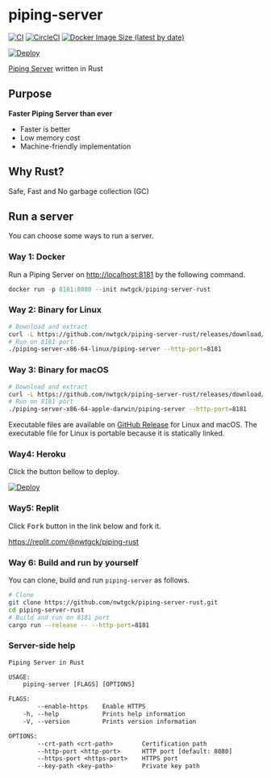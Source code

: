 # piping-server
[![CI](https://github.com/nwtgck/piping-server-rust/workflows/CI/badge.svg)](https://github.com/nwtgck/piping-server-rust/actions) [![CircleCI](https://circleci.com/gh/nwtgck/piping-server-rust.svg?style=shield)](https://circleci.com/gh/nwtgck/piping-server-rust) [![Docker Image Size (latest by date)](https://img.shields.io/docker/image-size/nwtgck/piping-server-rust)](https://hub.docker.com/r/nwtgck/piping-server-rust)

[![Deploy](https://www.herokucdn.com/deploy/button.svg)](https://heroku.com/deploy)

[Piping Server](https://github.com/nwtgck/piping-server) written in Rust

## Purpose
**Faster Piping Server than ever**  

* Faster is better
* Low memory cost
* Machine-friendly implementation

## Why Rust?
Safe, Fast and No garbage collection (GC)

## Run a server
You can choose some ways to run a server.

### Way 1: Docker
Run a Piping Server on <http://localhost:8181> by the following command.

```rs
docker run -p 8181:8080 --init nwtgck/piping-server-rust
```

### Way 2: Binary for Linux

```bash
# Download and extract
curl -L https://github.com/nwtgck/piping-server-rust/releases/download/v0.8.4/piping-server-x86-64-linux.tar.gz | tar xzf -
# Run on 8181 port
./piping-server-x86-64-linux/piping-server --http-port=8181
```

### Way 3: Binary for macOS

```bash
# Download and extract
curl -L https://github.com/nwtgck/piping-server-rust/releases/download/v0.8.4/piping-server-x86-64-apple-darwin.tar.gz | tar xzf -
# Run on 8181 port
./piping-server-x86-64-apple-darwin/piping-server --http-port=8181
```

Executable files are available on [GitHub Release](https://github.com/nwtgck/piping-server-rust/releases) for Linux and macOS. The executable file for Linux is portable because it is statically linked.

### Way4: Heroku

Click the button bellow to deploy.

[![Deploy](https://www.herokucdn.com/deploy/button.svg)](https://heroku.com/deploy)

### Way5: Replit

Click <kbd>Fork</kbd> button in the link below and fork it.

<https://replit.com/@nwtgck/piping-rust>

### Way 6: Build and run by yourself
You can clone, build and run `piping-server` as follows.

```bash
# Clone
git clone https://github.com/nwtgck/piping-server-rust.git
cd piping-server-rust
# Build and run on 8181 port
cargo run --release -- --http-port=8181
```

### Server-side help

```txt
Piping Server in Rust

USAGE:
    piping-server [FLAGS] [OPTIONS]

FLAGS:
        --enable-https    Enable HTTPS
    -h, --help            Prints help information
    -V, --version         Prints version information

OPTIONS:
        --crt-path <crt-path>        Certification path
        --http-port <http-port>      HTTP port [default: 8080]
        --https-port <https-port>    HTTPS port
        --key-path <key-path>        Private key path
```
